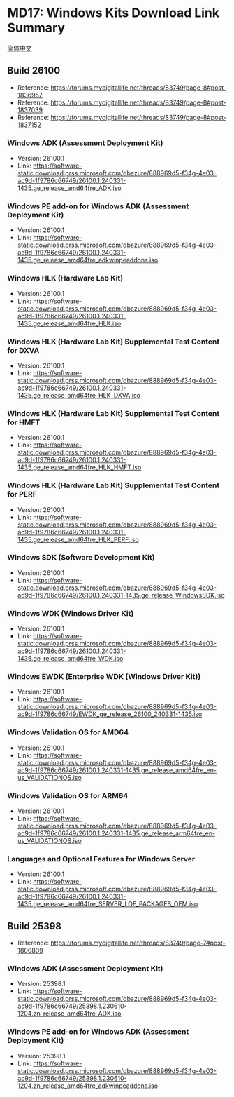 ﻿# MD17: Windows Kits Download Link Summary

[简体中文](ReadMe.zh-CN.md)

## Build 26100

- Reference: https://forums.mydigitallife.net/threads/83749/page-8#post-1836957
- Reference: https://forums.mydigitallife.net/threads/83749/page-8#post-1837039
- Reference: https://forums.mydigitallife.net/threads/83749/page-8#post-1837152

### Windows ADK (Assessment Deployment Kit)

- Version: 26100.1
- Link: https://software-static.download.prss.microsoft.com/dbazure/888969d5-f34g-4e03-ac9d-1f9786c66749/26100.1.240331-1435.ge_release_amd64fre_ADK.iso

### Windows PE add-on for Windows ADK (Assessment Deployment Kit)

- Version: 26100.1
- Link: https://software-static.download.prss.microsoft.com/dbazure/888969d5-f34g-4e03-ac9d-1f9786c66749/26100.1.240331-1435.ge_release_amd64fre_adkwinpeaddons.iso

### Windows HLK (Hardware Lab Kit)

- Version: 26100.1
- Link: https://software-static.download.prss.microsoft.com/dbazure/888969d5-f34g-4e03-ac9d-1f9786c66749/26100.1.240331-1435.ge_release_amd64fre_HLK.iso

### Windows HLK (Hardware Lab Kit) Supplemental Test Content for DXVA

- Version: 26100.1
- Link: https://software-static.download.prss.microsoft.com/dbazure/888969d5-f34g-4e03-ac9d-1f9786c66749/26100.1.240331-1435.ge_release_amd64fre_HLK_DXVA.iso

### Windows HLK (Hardware Lab Kit) Supplemental Test Content for HMFT

- Version: 26100.1
- Link: https://software-static.download.prss.microsoft.com/dbazure/888969d5-f34g-4e03-ac9d-1f9786c66749/26100.1.240331-1435.ge_release_amd64fre_HLK_HMFT.iso

### Windows HLK (Hardware Lab Kit) Supplemental Test Content for PERF

- Version: 26100.1
- Link: https://software-static.download.prss.microsoft.com/dbazure/888969d5-f34g-4e03-ac9d-1f9786c66749/26100.1.240331-1435.ge_release_amd64fre_HLK_PERF.iso

### Windows SDK (Software Development Kit)

- Version: 26100.1
- Link: https://software-static.download.prss.microsoft.com/dbazure/888969d5-f34g-4e03-ac9d-1f9786c66749/26100.1.240331-1435.ge_release_WindowsSDK.iso

### Windows WDK (Windows Driver Kit)

- Version: 26100.1
- Link: https://software-static.download.prss.microsoft.com/dbazure/888969d5-f34g-4e03-ac9d-1f9786c66749/26100.1.240331-1435.ge_release_amd64fre_WDK.iso

### Windows EWDK (Enterprise WDK (Windows Driver Kit))

- Version: 26100.1
- Link: https://software-static.download.prss.microsoft.com/dbazure/888969d5-f34g-4e03-ac9d-1f9786c66749/EWDK_ge_release_26100_240331-1435.iso

### Windows Validation OS for AMD64

- Version: 26100.1
- Link: https://software-static.download.prss.microsoft.com/dbazure/888969d5-f34g-4e03-ac9d-1f9786c66749/26100.1.240331-1435.ge_release_amd64fre_en-us_VALIDATIONOS.iso

### Windows Validation OS for ARM64

- Version: 26100.1
- Link: https://software-static.download.prss.microsoft.com/dbazure/888969d5-f34g-4e03-ac9d-1f9786c66749/26100.1.240331-1435.ge_release_arm64fre_en-us_VALIDATIONOS.iso

### Languages and Optional Features for Windows Server

- Version: 26100.1
- Link: https://software-static.download.prss.microsoft.com/dbazure/888969d5-f34g-4e03-ac9d-1f9786c66749/26100.1.240331-1435.ge_release_amd64fre_SERVER_LOF_PACKAGES_OEM.iso

## Build 25398

- Reference: https://forums.mydigitallife.net/threads/83749/page-7#post-1806809

### Windows ADK (Assessment Deployment Kit)

- Version: 25398.1
- Link: https://software-static.download.prss.microsoft.com/dbazure/888969d5-f34g-4e03-ac9d-1f9786c66749/25398.1.230610-1204.zn_release_amd64fre_ADK.iso

### Windows PE add-on for Windows ADK (Assessment Deployment Kit)

- Version: 25398.1
- Link: https://software-static.download.prss.microsoft.com/dbazure/888969d5-f34g-4e03-ac9d-1f9786c66749/25398.1.230610-1204.zn_release_amd64fre_adkwinpeaddons.iso
